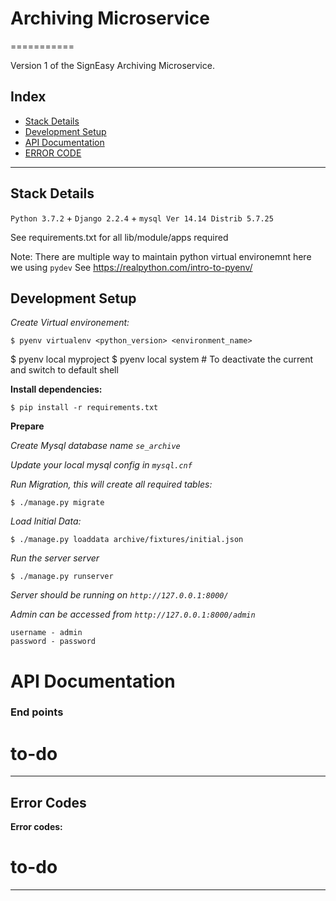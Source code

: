 # Archiving Microservice
===========

Version 1 of the SignEasy Archiving Microservice.

Index
---
- [Stack Details](#stack-details)
- [Development Setup](#dev-setup)
- [API Documentation](#api-documentation)
- [ERROR CODE](#error_codes)

---

<a name="stack-details"></a>Stack Details
-------------

`Python 3.7.2` + `Django 2.2.4` + `mysql Ver 14.14 Distrib 5.7.25`

See requirements.txt for all lib/module/apps required

Note: There are multiple way to maintain python virtual environemnt
here we using `pydev`
See https://realpython.com/intro-to-pyenv/ 

<a name="dev-setup"></a>Development Setup
-------------

*Create Virtual environement:*

	$ pyenv virtualenv <python_version> <environment_name>
  $ pyenv local myproject
  $ pyenv local system # To deactivate the current and switch to default shell

**Install dependencies:**

    $ pip install -r requirements.txt

**Prepare**

*Create Mysql database name `se_archive`*

*Update your local mysql config in `mysql.cnf`*

*Run Migration, this will create all required tables:*
    
    $ ./manage.py migrate

*Load Initial Data:*

    $ ./manage.py loaddata archive/fixtures/initial.json
  
*Run the server server*
  
   `$ ./manage.py runserver`
   
*Server should be running on `http://127.0.0.1:8000/`*

*Admin can be accessed from `http://127.0.0.1:8000/admin`*
```
username - admin
password - password
```

<a name="api-documentation"></a> API Documentation
=============

### End points

# to-do

---

<a name="error_codes"></a>Error Codes
-------------

**Error codes:**

# to-do

---

